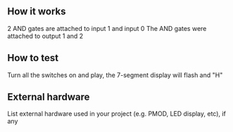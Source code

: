 <!---

This file is used to generate your project datasheet. Please fill in the information below and delete any unused
sections.

You can also include images in this folder and reference them in the markdown. Each image must be less than
512 kb in size, and the combined size of all images must be less than 1 MB.
-->

## How it works

2 AND gates are attached to input 1 and input 0
The AND gates were attached to output 1 and 2 

## How to test

Turn all the switches on and play, the 7-segment display will flash and "H"

## External hardware

List external hardware used in your project (e.g. PMOD, LED display, etc), if any
